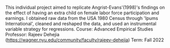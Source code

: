 This individual project aimed to replicate Angrist-Evans'(1998)'s findings on the effect of having an extra child on female labor force participation and earnings. 
I obtained raw data from the USA 1980 Census through 'Ipums International', cleaned and reshaped the data, and used an instrumental variable strategy for regressions.
Course: Advanced Empirical Studies
Professor: Rajeev Dehejia (https://wagner.nyu.edu/community/faculty/rajeev-dehejia)
Term: Fall 2022
